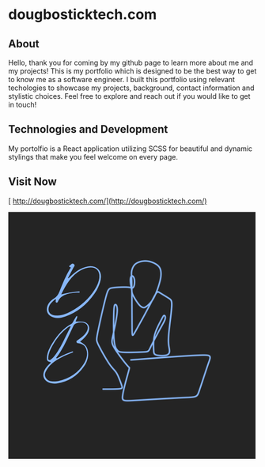 # dougbosticktech.com

## About

Hello, thank you for coming by my github page to learn more about me and my projects! This is my portfolio which is designed to be the best way to get to know me as a software engineer. I built this portfolio using relevant techologies to showcase my projects, background, contact information and stylistic choices. Feel free to explore and reach out if you would like to get in touch!


## Technologies and Development

My portolfio is a React application utilizing SCSS for beautiful and dynamic stylings that make you feel welcome on every page. 

## Visit Now
[ http://dougbosticktech.com/](http://dougbosticktech.com/)

 <a href="http://dougbosticktech.com/" target="_blank">

  <img src="https://github.com/dougbostick/portfolio_og/blob/main/src/assets/images/logo.png" />
 </a>



